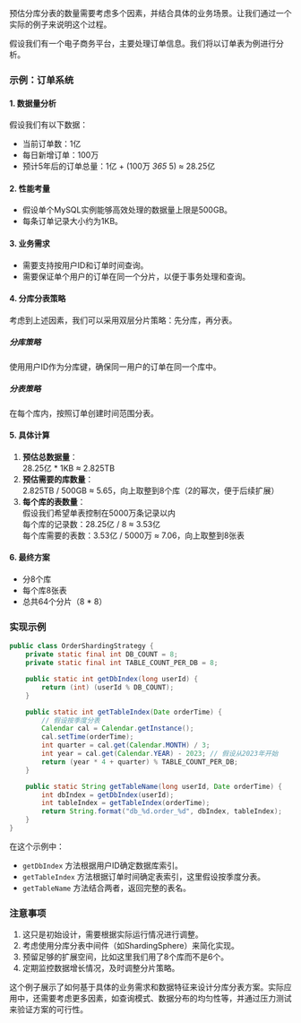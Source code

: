 预估分库分表的数量需要考虑多个因素，并结合具体的业务场景。让我们通过一个实际的例子来说明这个过程。

假设我们有一个电子商务平台，主要处理订单信息。我们将以订单表为例进行分析。

### 示例：订单系统

#### 1. 数据量分析

假设我们有以下数据：

+ 当前订单数：1亿
+ 每日新增订单：100万
+ 预计5年后的订单总量：1亿 + (100万 *365* 5) ≈ 28.25亿

#### 2. 性能考量

+ 假设单个MySQL实例能够高效处理的数据量上限是500GB。
+ 每条订单记录大小约为1KB。

#### 3. 业务需求

+ 需要支持按用户ID和订单时间查询。
+ 需要保证单个用户的订单在同一个分片，以便于事务处理和查询。

#### 4. 分库分表策略

考虑到上述因素，我们可以采用双层分片策略：先分库，再分表。

##### 分库策略

使用用户ID作为分库键，确保同一用户的订单在同一个库中。

##### 分表策略

在每个库内，按照订单创建时间范围分表。

#### 5. 具体计算

1. **预估总数据量**：  
28.25亿 * 1KB ≈ 2.825TB
2. **预估需要的库数量**：  
2.825TB / 500GB ≈ 5.65，向上取整到8个库（2的幂次，便于后续扩展）
3. **每个库的表数量**：  
假设我们希望单表控制在5000万条记录以内  
每个库的记录数：28.25亿 / 8 ≈ 3.53亿  
每个库需要的表数：3.53亿 / 5000万 ≈ 7.06，向上取整到8张表

#### 6. 最终方案

+ 分8个库
+ 每个库8张表
+ 总共64个分片（8 * 8）

### 实现示例

```java
public class OrderShardingStrategy {  
    private static final int DB_COUNT = 8;  
    private static final int TABLE_COUNT_PER_DB = 8;  

    public static int getDbIndex(long userId) {  
        return (int) (userId % DB_COUNT);  
    }  

    public static int getTableIndex(Date orderTime) {  
        // 假设按季度分表  
        Calendar cal = Calendar.getInstance();  
        cal.setTime(orderTime);  
        int quarter = cal.get(Calendar.MONTH) / 3;  
        int year = cal.get(Calendar.YEAR) - 2023; // 假设从2023年开始  
        return (year * 4 + quarter) % TABLE_COUNT_PER_DB;  
    }  

    public static String getTableName(long userId, Date orderTime) {  
        int dbIndex = getDbIndex(userId);  
        int tableIndex = getTableIndex(orderTime);  
        return String.format("db_%d.order_%d", dbIndex, tableIndex);  
    }  
}
```

在这个示例中：

+ `getDbIndex` 方法根据用户ID确定数据库索引。
+ `getTableIndex` 方法根据订单时间确定表索引，这里假设按季度分表。
+ `getTableName` 方法结合两者，返回完整的表名。

### 注意事项

1. 这只是初始设计，需要根据实际运行情况进行调整。
2. 考虑使用分库分表中间件（如ShardingSphere）来简化实现。
3. 预留足够的扩展空间，比如这里我们用了8个库而不是6个。
4. 定期监控数据增长情况，及时调整分片策略。

这个例子展示了如何基于具体的业务需求和数据特征来设计分库分表方案。实际应用中，还需要考虑更多因素，如查询模式、数据分布的均匀性等，并通过压力测试来验证方案的可行性。
